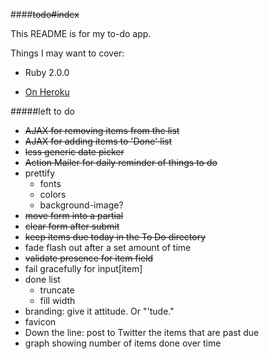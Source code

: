 ####~~todo#index~~

This README is for my to-do app.

Things I may want to cover:

* Ruby 2.0.0

* [On Heroku](http://arcane-ridge-2246.herokuapp.com/)

#####left to do

* ~~AJAX for removing items from the list~~
* ~~AJAX for adding items to 'Done' list~~
* ~~less generic date picker~~
* ~~Action Mailer for daily reminder of things to do~~
* prettify
	* fonts
	* colors
	* background-image?
* ~~move form into a partial~~
* ~~clear form after submit~~
* ~~keep items due today in the To Do directory~~
* fade flash out after a set amount of time
* ~~validate presence for item field~~
* fail gracefully for input[item]
* done list
	* truncate
	* fill width
* branding: give it attitude. Or "'tude."
* favicon
* Down the line: post to Twitter the items that are past due
* graph showing number of items done over time